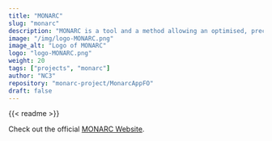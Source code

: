 ```yaml
---
title: "MONARC"
slug: "monarc"
description: "MONARC is a tool and a method allowing an optimised, precise and repeatable risk assessment."
image: "/img/logo-MONARC.png"
image_alt: "Logo of MONARC"
logo: "logo-MONARC.png"
weight: 20
tags: ["projects", "monarc"]
author: "NC3"
repository: "monarc-project/MonarcAppFO"
draft: false
---
```



{{< readme >}}

Check out the official [MONARC Website](https://www.monarc.lu).
